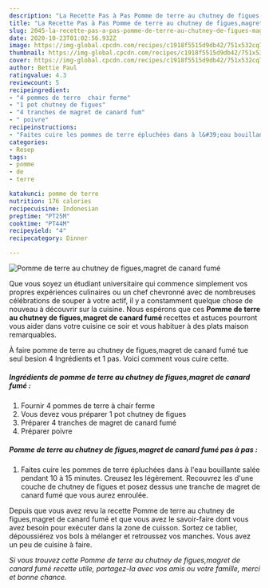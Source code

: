 ```yaml
---
description: "La Recette Pas à Pas Pomme de terre au chutney de figues,magret de canard fumé"
title: "La Recette Pas à Pas Pomme de terre au chutney de figues,magret de canard fumé"
slug: 2045-la-recette-pas-a-pas-pomme-de-terre-au-chutney-de-figues-magret-de-canard-fume
date: 2020-10-23T01:02:56.932Z
image: https://img-global.cpcdn.com/recipes/c1918f5515d9db42/751x532cq70/pomme-de-terre-au-chutney-de-figuesmagret-de-canard-fume-photo-principale-de-la-recette.jpg
thumbnail: https://img-global.cpcdn.com/recipes/c1918f5515d9db42/751x532cq70/pomme-de-terre-au-chutney-de-figuesmagret-de-canard-fume-photo-principale-de-la-recette.jpg
cover: https://img-global.cpcdn.com/recipes/c1918f5515d9db42/751x532cq70/pomme-de-terre-au-chutney-de-figuesmagret-de-canard-fume-photo-principale-de-la-recette.jpg
author: Bettie Paul
ratingvalue: 4.3
reviewcount: 5
recipeingredient:
- "4 pommes de terre  chair ferme"
- "1 pot chutney de figues"
- "4 tranches de magret de canard fum"
- " poivre"
recipeinstructions:
- "Faites cuire les pommes de terre épluchées dans à l&#39;eau bouillante salée pendant 10 à 15 minutes. Creusez les légèrement. Recouvrez les d&#39;une couche de chutney de figues et posez dessus une tranche de magret de canard fumé que vous aurez enroulée."
categories:
- Resep
tags:
- pomme
- de
- terre

katakunci: pomme de terre 
nutrition: 176 calories
recipecuisine: Indonesian
preptime: "PT25M"
cooktime: "PT44M"
recipeyield: "4"
recipecategory: Dinner

---
```



![Pomme de terre au chutney de figues,magret de canard fumé](https://img-global.cpcdn.com/recipes/c1918f5515d9db42/751x532cq70/pomme-de-terre-au-chutney-de-figuesmagret-de-canard-fume-photo-principale-de-la-recette.jpg)

Que vous soyez un étudiant universitaire qui commence simplement vos propres expériences culinaires ou un chef chevronné avec de nombreuses célébrations de souper à votre actif, il y a constamment quelque chose de nouveau à découvrir sur la cuisine. Nous espérons que ces <strong> Pomme de terre au chutney de figues,magret de canard fumé </strong> recettes et astuces pourront vous aider dans votre cuisine ce soir et vous habituer à des plats maison remarquables.

<!--inarticleads1-->

À faire pomme de terre au chutney de figues,magret de canard fumé tue seul besion 4 Ingrédients et 1 pas. Voici comment vous cuire cette.

##### Ingrédients de pomme de terre au chutney de figues,magret de canard fumé :

1. Fournir 4 pommes de terre à chair ferme
1. Vous devez vous préparer 1 pot chutney de figues
1. Préparer 4 tranches de magret de canard fumé
1. Préparer  poivre




<!--inarticleads2-->

##### Pomme de terre au chutney de figues,magret de canard fumé pas à pas :

1. Faites cuire les pommes de terre épluchées dans à l&#39;eau bouillante salée pendant 10 à 15 minutes. Creusez les légèrement. Recouvrez les d&#39;une couche de chutney de figues et posez dessus une tranche de magret de canard fumé que vous aurez enroulée.




<!--inarticleads1-->

<p>
Depuis que vous avez revu la recette Pomme de terre au chutney de figues,magret de canard fumé et que vous avez le savoir-faire dont vous avez besoin pour exécuter dans la zone de cuisson. Sortez ce tablier, dépoussiérez vos bols à mélanger et retroussez vos manches. Vous avez un peu de cuisine à faire.
</p>

<p>
<i>Si vous trouvez cette Pomme de terre au chutney de figues,magret de canard fumé recette utile, partagez-la avec vos amis ou votre famille, merci et bonne chance.</i>
</p>
